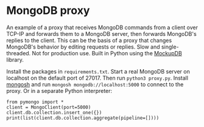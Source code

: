 # MongoDB proxy

An example of a proxy that receives MongoDB commands from a client over TCP-IP and forwards them
to a MongoDB server, then forwards MongoDB's replies to the client. This can be the basis of a
proxy that changes MongoDB's behavior by editing requests or replies. Slow and single-threaded.
Not for production use. Built in Python using the [MockupDB](https://github.com/mongodb-labs/mongo-mockup-db) library.

Install the packages in `requirements.txt`. Start a real MongoDB server on localhost on the default port of 27017. Then run `python3 proxy.py`. Install [mongosh](https://www.mongodb.com/docs/mongodb-shell/) and run `mongosh mongodb://localhost:5000` to connect to the proxy. Or in a separate Python interpreter:

```
from pymongo import *
client = MongoClient(port=5000)
client.db.collection.insert_one({})
print(list(client.db.collection.aggregate(pipeline=[])))
```
